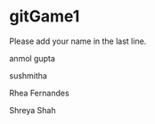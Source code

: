# gitGame1
Please add your name in the last line. 





anmol gupta

sushmitha


Rhea Fernandes

Shreya Shah

